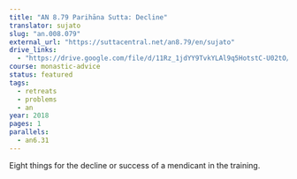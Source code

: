 ```yaml
---
title: "AN 8.79 Parihāna Sutta: Decline"
translator: sujato
slug: "an.008.079"
external_url: "https://suttacentral.net/an8.79/en/sujato"
drive_links:
  - "https://drive.google.com/file/d/11Rz_1jdYY9TvkYLAl9q5HotstC-U02tO/view?usp=drivesdk"
course: monastic-advice
status: featured
tags:
  - retreats
  - problems
  - an
year: 2018
pages: 1
parallels:
  - an6.31
---
```


Eight things for the decline or success of a mendicant in the training.
